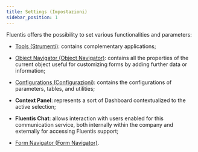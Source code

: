 ```yaml
---
title: Settings (Impostazioni)
sidebar_position: 1
---
```


Fluentis offers the possibility to set various functionalities and parameters:

- [Tools (Strumenti)](/docs/applications/applications-intro): contains complementary applications; 

- [Object Navigator (Object Navigator)](/docs/object-navigator/object-navigator-intro): contains all the properties of the current object useful for customizing forms by adding further data or information;

- [Configurations (Configurazioni)](/docs/configurations/configuration): contains the configurations of parameters, tables, and utilities;  

- **Context Panel**: represents a sort of Dashboard contextualized to the active selection;

- **Fluentis Chat**: allows interaction with users enabled for this communication service, both internally within the company and externally for accessing Fluentis support;  

- [Form Navigator (Form Navigator)](/docs/form-navigator/form-navigator-intro).